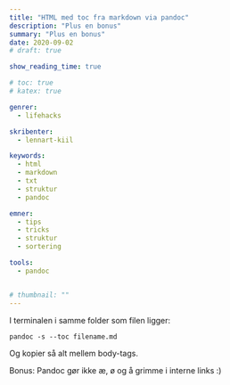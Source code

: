 ```yaml
---
title: "HTML med toc fra markdown via pandoc"
description: "Plus en bonus"
summary: "Plus en bonus"
date: 2020-09-02
# draft: true

show_reading_time: true

# toc: true
# katex: true

genrer:
  - lifehacks

skribenter:
  - lennart-kiil

keywords:
  - html
  - markdown
  - txt
  - struktur
  - pandoc

emner:
  - tips
  - tricks
  - struktur
  - sortering

tools:
  - pandoc


# thumbnail: ""
---
```




I terminalen i samme folder som filen ligger:

```
pandoc -s --toc filename.md
```

Og kopier så alt mellem body-tags.


Bonus: Pandoc gør ikke æ, ø og å grimme i interne links :)
